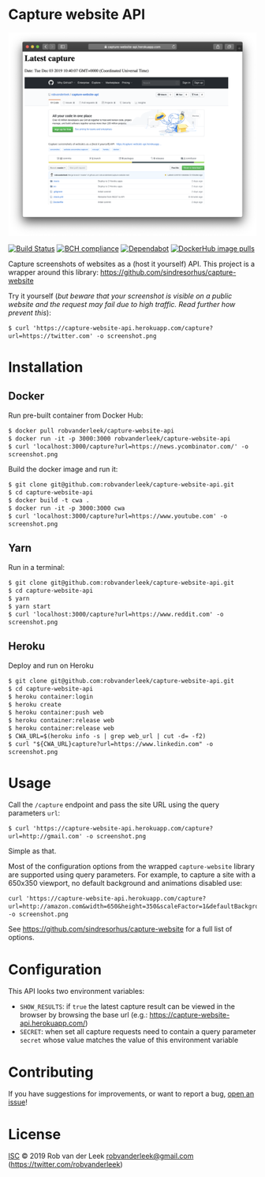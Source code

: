 # Capture website API

![Night nurse](static/screenshot.png)

[![Build Status](https://travis-ci.com/robvanderleek/capture-website-api.svg?branch=master)](https://travis-ci.com/robvanderleek/capture-website-api)
[![BCH compliance](https://bettercodehub.com/edge/badge/robvanderleek/capture-website-api?branch=master)](https://bettercodehub.com/)
[![Dependabot](https://badgen.net/badge/Dependabot/enabled/green?icon=dependabot)](https://dependabot.com/)
[![DockerHub image pulls](https://img.shields.io/docker/pulls/robvanderleek/capture-website-api)](https://hub.docker.com/repository/docker/robvanderleek/capture-website-api)

Capture screenshots of websites as a (host it yourself) API. This project is a wrapper around this library: https://github.com/sindresorhus/capture-website

Try it yourself (*but beware that your screenshot is visible on a public website and the request may fail due to high traffic. Read further how prevent this*):
```
$ curl 'https://capture-website-api.herokuapp.com/capture?url=https://twitter.com' -o screenshot.png
```


# Installation

## Docker

Run pre-built container from Docker Hub:
```
$ docker pull robvanderleek/capture-website-api
$ docker run -it -p 3000:3000 robvanderleek/capture-website-api
$ curl 'localhost:3000/capture?url=https://news.ycombinator.com/' -o screenshot.png
``` 

Build the docker image and run it:
```
$ git clone git@github.com:robvanderleek/capture-website-api.git
$ cd capture-website-api
$ docker build -t cwa .
$ docker run -it -p 3000:3000 cwa
$ curl 'localhost:3000/capture?url=https://www.youtube.com' -o screenshot.png
```

## Yarn

Run in a terminal:
```
$ git clone git@github.com:robvanderleek/capture-website-api.git
$ cd capture-website-api
$ yarn
$ yarn start
$ curl 'localhost:3000/capture?url=https://www.reddit.com' -o screenshot.png
```

## Heroku

Deploy and run on Heroku
```
$ git clone git@github.com:robvanderleek/capture-website-api.git
$ cd capture-website-api
$ heroku container:login
$ heroku create
$ heroku container:push web
$ heroku container:release web
$ heroku container:release web
$ CWA_URL=$(heroku info -s | grep web_url | cut -d= -f2)
$ curl "${CWA_URL}capture?url=https://www.linkedin.com" -o screenshot.png
```

# Usage

Call the `/capture` endpoint and pass the site URL using the query parameters `url`:
```
$ curl 'https://capture-website-api.herokuapp.com/capture?url=http://gmail.com' -o screenshot.png
```
Simple as that.

Most of the configuration options from the wrapped `capture-website` library are supported using query parameters. 
For example, to capture a site with a 650x350 viewport, no default background and animations disabled use:
```
curl 'https://capture-website-api.herokuapp.com/capture?url=http://amazon.com&width=650&height=350&scaleFactor=1&defaultBackground=false&disableAnimations=true' -o screenshot.png
```

See https://github.com/sindresorhus/capture-website for a full list of options.

# Configuration

This API looks two environment variables:

* `SHOW_RESULTS`: if `true` the latest capture result can be viewed in the browser by browsing the base url (e.g.: https://capture-website-api.herokuapp.com/)  
* `SECRET`: when set all capture requests need to contain a query parameter `secret` whose value matches the value of this environment variable

# Contributing

If you have suggestions for improvements, or want to report a bug, [open an issue](https://github.com/robvanderleek/capture-website-api/issues)!

# License

[ISC](LICENSE) © 2019 Rob van der Leek <robvanderleek@gmail.com> (https://twitter.com/robvanderleek)

